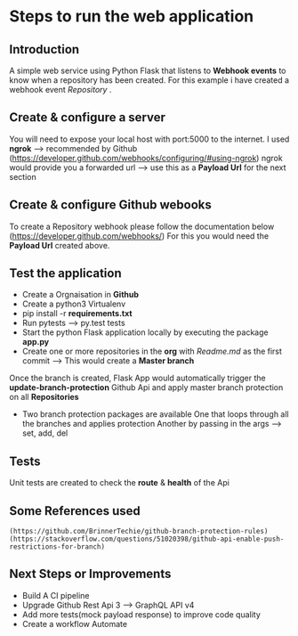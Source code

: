 # Steps to run the web application

## Introduction

  A simple web service using Python Flask that listens to **Webhook events** to know when a repository has been created.
  For this example i have created a webhook event *Repository* .
  
## Create & configure a server

   You will need to expose your local host with port:5000 to the internet. I used **ngrok**  --> recommended by Github
   (https://developer.github.com/webhooks/configuring/#using-ngrok)
   ngrok would provide you a forwarded url --> use this as a **Payload Url** for the next section
   
## Create & configure Github webooks

  To create a Repository webhook please follow the documentation below
  (https://developer.github.com/webhooks/)
  For this you would need the **Payload Url** created above.
    
## Test the application

  - Create a Orgnaisation in **Github**
  - Create a python3 Virtualenv
  - pip install -r **requirements.txt**
  - Run pytests --> py.test tests
  - Start the python Flask application locally by executing the package **app.py** 
  - Create one or more repositories in the **org** with *Readme.md* as the first commit --> This would create a **Master branch**
  
  Once the branch is created, Flask App would automatically trigger the **update-branch-protection** Github Api and apply
  master branch protection on all **Repositories**
  
  - Two branch protection packages are available
    One that loops through all the branches and applies protection
    Another by passing in the args --> set, add, del
  
## Tests
    
   Unit tests are created to check the **route** & **health** of the Api
   
## Some References used

    (https://github.com/BrinnerTechie/github-branch-protection-rules)
    (https://stackoverflow.com/questions/51020398/github-api-enable-push-restrictions-for-branch)
   
## Next Steps or Improvements

  - Build A CI pipeline 
  - Upgrade Github Rest Api 3 --> GraphQL API v4
  - Add more tests(mock payload response) to improve code quality
  - Create a workflow Automate
    
  
  

